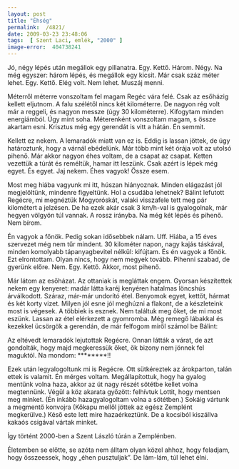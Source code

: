 ```yaml
---
layout: post
title: "Éhség"
permalink:  /4821/ 
date: 2009-03-23 23:48:06
tags:  [ Szent Laci, emlék, "2000" ] 
image-error:  404738241 
---
```

Jó, négy lépés után megállok egy pillanatra. Egy. Kettő. Három. Négy. Na még egyszer: három lépés, és megállok egy kicsit. Már csak száz méter lehet. Egy. Kettő. Elég volt. Nem lehet. Muszáj menni.

Méterről méterre vonszoltam fel magam Regéc vára felé. Csak az esőházig kellett eljutnom. A falu szélétől nincs két kilométerre. De nagyon rég volt már a reggeli, és nagyon messze (úgy 30 kilométerre). Kifogytam minden energiámból. Úgy mint soha. Méterenként vonszoltam magam, s össze akartam esni. Krisztus még egy gerendát is vitt a hátán. Én semmit.

Kellett ez nekem. A lemaradók miatt van ez is. Eddig is lassan jöttek, de úgy határoztunk, hogy a várnál ebédelünk. Már több mint két órája volt az utolsó pihenő. Már akkor nagyon éhes voltam, de a csapat az csapat. Ketten vezettük a túrát és reméltük, hamar itt leszünk. Csak azért is lépek még egyet. És egyet. Jaj nekem. Éhes vagyok! &Ouml;ssze esem.

Most meg hiába vagyunk mi itt, húszan hiányoznak. Minden elágazást jól megjelöltünk, mindenre figyeltünk. Hol a csudába lehetnek? Bálint lefutott Regécre, mi megnéztük Mogyoróskát, valaki visszafele tett meg pár kilométert a jelzésen. De ha ezek akár csak 3 km/h-val is gyalogolnak, már hegyen völgyön túl vannak. A rossz irányba. Na még két lépés és pihenő. Nem bírom.

Én vagyok a főnök. Pedig sokan idősebbek nálam. Uff. Hiába, a 15 éves szervezet még nem tűr mindent. 30 kilométer napon, nagy kajás táskával, minden komolyabb tápanyagbevitel nélkül: kifújtam. És én vagyok a főnök. Ezt elrontottam. Olyan nincs, hogy nem megyek tovább. Pihenni szabad, de gyerünk előre. Nem. Egy. Kettő. Akkor, most pihenő.

Már látom az esőházat. Az ottaniak is megláttak engem. Gyorsan készítettek nekem egy kenyeret: madár látta karéj kenyéren hatalmas löncshús árválkodott. Száraz, már-már undorító étel. Benyomok egyet, kettőt, hármat és két korty vizet. Milyen jól esne jól meghúzni a flakont, de a készleteink most is végesek. A többiek is esznek. Nem találtuk meg őket, de mi most eszünk. Lassan az étel elérkezett a gyomromba. Még remegő lábakkal és kezekkel ücsörgök a gerendán, de már felfogom miről számol be Bálint:

Az eltévedt lemaradók lejutottak Regécre. Onnan látták a várat, de azt gondolták, hogy majd megkeressük őket, ők bizony nem jönnek fel maguktól. Na mondom: ********!!

Ezek után legyalogoltunk mi is Regécre. Ott sütkéreztek az árokparton, talán ettek is valamit. Én mérges voltam. Megállapítottuk, hogy ha gyalog mentünk volna haza, akkor az út nagy részét sötétbe kellet volna megtennünk. Végül a köz akarata győzött: felhívtuk Lottit, hogy mentsen meg minket. (Én inkább hazagyalogoltam volna a sötétben.) Sokáig vártunk a megmentő konvojra (Kőkapu mellől jöttek az egész Zemplént megkerülve.) Késő este lett mire hazaérkeztünk. De a kocsiból kiszállva kakaós csigával vártak minket.

&Iacute;gy történt 2000-ben a Szent László túrán a Zemplénben. 

Életemben se előtte, se azóta nem álltam olyan közel ahhoz, hogy feladjam, hogy összeessek, hogy &bdquo;éhen pusztuljak&rdquo;. De lám-lám, túl lehet élni.

